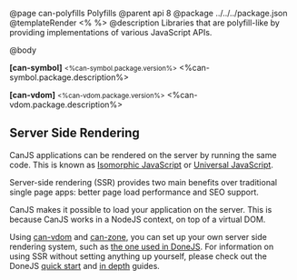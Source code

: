@page can-polyfills Polyfills
@parent api 8
@package ../../../package.json
@templateRender <% %>
@description Libraries that are polyfill-like by providing implementations of various JavaScript APIs.

@body

**[can-symbol]** <small><%can-symbol.package.version%></small> <%can-symbol.package.description%>

**[can-vdom]** <small><%can-vdom.package.version%></small> <%can-vdom.package.description%>

## Server Side Rendering

CanJS applications can be rendered on the server by running the same code. This is known as [Isomorphic JavaScript](http://isomorphic.net/javascript) or [Universal JavaScript](https://medium.com/@mjackson/universal-javascript-4761051b7ae9).

Server-side rendering (SSR) provides two main benefits over traditional single page apps: better page load performance and SEO support.

CanJS makes it possible to load your application on the server. This is because CanJS works in a NodeJS context, on top of a virtual DOM.

Using [can-vdom](../can-vdom.html) and [can-zone](../can-zone.html), you can set up your own server side rendering system, such as [the one used in DoneJS](https://donejs.com/Apis.html#server-side-rendering-apis). For information on using SSR without setting anything up yourself, please check out the DoneJS [quick start](https://donejs.com/Guide.html) and [in depth](https://donejs.com/place-my-order.html) guides.
